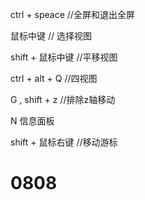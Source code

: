 ctrl + speace  //全屏和退出全屏

鼠标中键  // 选择视图

shift + 鼠标中键 //平移视图

ctrl + alt + Q  //四视图

G , shift + z  //排除z轴移动

N 信息面板

shift + 鼠标右键  //移动游标

# 0808